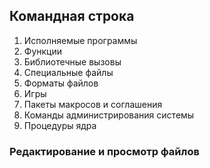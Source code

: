 <h2>Командная строка</h2>
<ol>
<li>Исполняемые программы
<li>Функции
<li>Библиотечные вызовы
<li>Специальные файлы
<li>Форматы файлов
<li>Игры
<li>Пакеты макросов и соглашения
<li>Команды администрирования системы
<li>Процедуры ядра
</ol>
<h3>Редактирование и просмотр файлов<h3>
